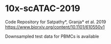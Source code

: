 # 10x-scATAC-2019
Code Repository for Satpathy*, Granja* et al. 2019
https://www.biorxiv.org/content/10.1101/610550v1

Downsampled test data for PBMCs is available
